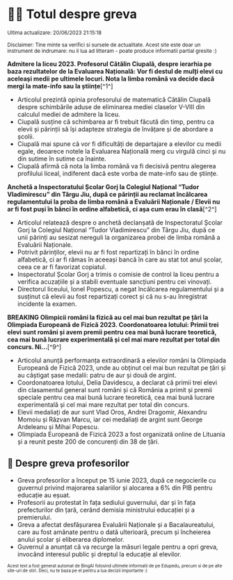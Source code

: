 # 👩‍🏫 Totul despre greva
<sub>Ultima actualizare: 20/06/2023 21:15:18</sub>

<sub>Disclaimer: Tine minte sa verifici si sursele de actualitate. Acest site este doar un instrument de indrumare: nu il lua ad litteram - poate produce informatii partial gresite :)</sub>

**Admitere la liceu 2023. Profesorul Cătălin Ciupală, despre ierarhia pe baza rezultatelor de la Evaluarea Națională: Vor fi destul de mulți elevi cu aceleași medii pe ultimele locuri. Nota la limba română va decide dacă mergi la mate-info sau la științe**[^1^]

- Articolul prezintă opinia profesorului de matematică Cătălin Ciupală despre schimbările aduse de eliminarea mediei claselor V-VIII din calculul mediei de admitere la liceu.
- Ciupală susține că schimbarea ar fi trebuit făcută din timp, pentru ca elevii și părinții să își adapteze strategia de învățare și de abordare a școlii.
- Ciupală mai spune că vor fi dificultăți de departajare a elevilor cu medii egale, deoarece notele la Evaluarea Națională merg cu virgulă cinci și nu din sutime în sutime ca înainte.
- Ciupală afirmă că nota la limba română va fi decisivă pentru alegerea profilului liceal, indiferent dacă este vorba de mate-info sau de științe.

**Anchetă a Inspectoratului Școlar Gorj la Colegiul Național “Tudor Vladimirescu” din Târgu Jiu, după ce părinții au reclamat încălcarea regulamentului la proba de limba română a Evaluării Naționale / Elevii nu ar fi fost puși în bănci în ordine alfabetică, ci așa cum erau în clasă**[^2^]

- Articolul relatează despre o anchetă declanșată de Inspectoratul Școlar Gorj la Colegiul Național “Tudor Vladimirescu” din Târgu Jiu, după ce unii părinți au sesizat nereguli la organizarea probei de limba română a Evaluării Naționale.
- Potrivit părinților, elevii nu ar fi fost repartizați în bănci în ordine alfabetică, ci ar fi rămas în aceeași bancă în care au stat tot anul școlar, ceea ce ar fi favorizat copiatul.
- Inspectoratul Școlar Gorj a trimis o comisie de control la liceu pentru a verifica acuzațiile și a stabili eventuale sancțiuni pentru cei vinovați.
- Directorul liceului, Ionel Popescu, a negat încălcarea regulamentului și a susținut că elevii au fost repartizați corect și că nu s-au înregistrat incidente la examen.

**BREAKING Olimpicii români la fizică au cel mai bun rezultat pe țări la Olimpiada Europeană de Fizică 2023. Coordonatoarea lotului: Primii trei elevi sunt români și avem premii pentru cea mai bună lucrare teoretică, cea mai bună lucrare experimentală și cel mai mare rezultat per total din concurs. Ni...**[^9^]

- Articolul anunță performanța extraordinară a elevilor români la Olimpiada Europeană de Fizică 2023, unde au obținut cel mai bun rezultat pe țări și au câștigat șase medalii: patru de aur și două de argint.
- Coordonatoarea lotului, Delia Davidescu, a declarat că primii trei elevi din clasamentul general sunt români și că România a primit și premii speciale pentru cea mai bună lucrare teoretică, cea mai bună lucrare experimentală și cel mai mare rezultat per total din concurs.
- Elevii medaliați de aur sunt Vlad Oros, Andrei Dragomir, Alexandru Momoiu și Răzvan Marcu, iar cei medaliați de argint sunt George Ardeleanu și Mihai Popescu.
- Olimpiada Europeană de Fizică 2023 a fost organizată online de Lituania și a reunit peste 200 de concurenți din 38 de țări.

## 🏫 Despre greva profesorilor

- Greva profesorilor a început pe 15 iunie 2023, după ce negocierile cu guvernul privind majorarea salariilor și alocarea a 6% din PIB pentru educație au eșuat.
- Profesorii au protestat în fața sediului guvernului, dar și în fața prefecturilor din țară, cerând demisia ministrului educației și a premierului.
- Greva a afectat desfășurarea Evaluării Naționale și a Bacalaureatului, care au fost amânate pentru o dată ulterioară, precum și încheierea anului școlar și eliberarea diplomelor.
- Guvernul a anunțat că va recurge la măsuri legale pentru a opri greva, invocând interesul public și dreptul la educație al elevilor.


<sub><sub>Acest text a fost generat automat de BingAI folosind ultimele informatii de pe Edupedu, precum si de pe alte site-uri de stiri. Deci, nu te baza pe el pentru a lua decizii importante :)</sub></sub>